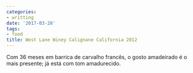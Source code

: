 ```yaml
---
categories:
- writting
date: '2017-03-28'
tags:
- food
title: West Lane Winey Calignane California 2012
---
```


Com 36 meses em barrica de carvalho francês, o gosto amadeirado é o mais presente; já está com tom amadurecido.

